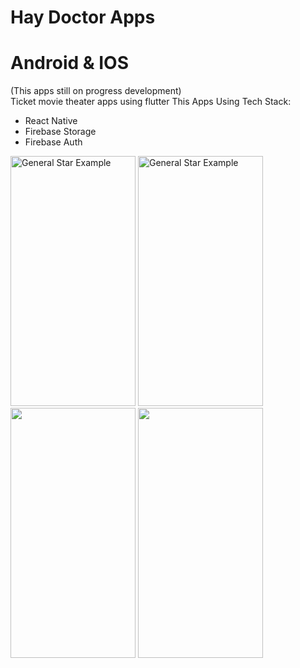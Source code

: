 # Hay Doctor Apps
# Android & IOS
(This apps still on progress development)<br/>
Ticket movie theater apps using flutter
This Apps Using Tech Stack:
- React Native
- Firebase Storage
- Firebase Auth


<p align="left">
  <img src="https://i.ibb.co/7VF8CJr/Get-Started.png" alt="General Star Example" width="200" height="400"/>
  <img src="https://i.ibb.co/0238bYT/SignUp.png" alt="General Star Example" width="200" height="400"/>
  <img src="https://i.ibb.co/LYWqmB4/Sign-In.png" width="200" height="400"/>
  <img src="https://i.ibb.co/hmjnVcn/Doctor-Page.png" width="200" height="400"/>
</p>

